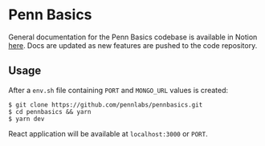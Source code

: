 # Penn Basics

General documentation for the Penn Basics codebase is available in Notion [here](https://www.notion.so/pennlabs/PennBasics-2043ee53cc784e739bb654352a516609). Docs are updated as new features are pushed to the code repository.

## Usage

After a `env.sh` file containing `PORT` and `MONGO_URL` values is created:

```
$ git clone https://github.com/pennlabs/pennbasics.git
$ cd pennbasics && yarn
$ yarn dev
```

React application will be available at `localhost:3000` or `PORT`.
